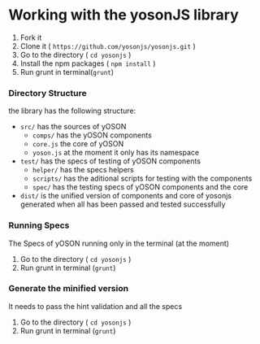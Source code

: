 # Working with the yosonJS library
1. Fork it
1. Clone it ( `https://github.com/yosonjs/yosonjs.git` )
1. Go to the directory ( `cd yosonjs` )
1. Install the npm packages ( `npm install` )
1. Run grunt in terminal(`grunt`)

### Directory Structure
the library has the following structure:
* `src/` has the sources of yOSON
    * `comps/` has the yOSON components
    * `core.js` the core of yOSON
    * `yoson.js` at the moment it only has its namespace
* `test/` has the specs of testing of yOSON components
    * `helper/` has the specs helpers
    * `scripts/` has the aditional scripts for testing with the components
    * `spec/` has the testing specs of yOSON components and the core
* `dist/` is the unified version of components and core of yosonjs generated when all has been passed and tested successfully

### Running Specs
The Specs of yOSON running only in the terminal (at the moment)

1. Go to the directory ( `cd yosonjs` )
1. Run grunt in terminal (`grunt`)

### Generate the minified version
It needs to pass the hint validation and all the specs

1. Go to the directory ( `cd yosonjs` )
1. Run grunt in terminal (`grunt`)
